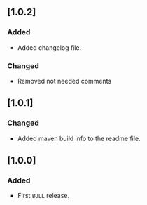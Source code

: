 ## [1.0.2]
### Added
* Added changelog file.
### Changed
* Removed not needed comments

## [1.0.1]
### Changed
* Added maven build info to the readme file.

## [1.0.0]
### Added
* First `BULL` release.
